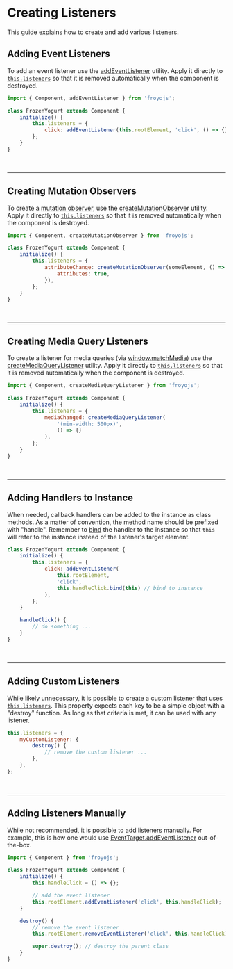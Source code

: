 # Creating Listeners

This guide explains how to create and add various listeners.

## Adding Event Listeners

To add an event listener use the [addEventListener](../api/listener-utilities.md#addeventlistener) utility. Apply it directly to [`this.listeners`](../api/component.md#listeners) so that it is removed automatically when the component is destroyed.

```js
import { Component, addEventListener } from 'froyojs';

class FrozenYogurt extends Component {
    initialize() {
        this.listeners = {
            click: addEventListener(this.rootElement, 'click', () => {}),
        };
    }
}
```

<br />

---

## Creating Mutation Observers

To create a [mutation observer](https://developer.mozilla.org/en-US/docs/Web/API/MutationObserver), use the [createMutationObserver](../api/listener-utilities.md#createmutationobserver) utility. Apply it directly to [`this.listeners`](../api/component.md#listeners) so that it is removed automatically when the component is destroyed.

```js
import { Component, createMutationObserver } from 'froyojs';

class FrozenYogurt extends Component {
    initialize() {
        this.listeners = {
            attributeChange: createMutationObserver(someElement, () => {}, {
                attributes: true,
            }),
        };
    }
}
```

<br />

---

## Creating Media Query Listeners

To create a listener for media queries (via [window.matchMedia](https://developer.mozilla.org/en-US/docs/Web/API/Window/matchMedia)) use the [createMediaQueryListener](../api/listener-utilities.md#createmediaquerylistener) utility. Apply it directly to [`this.listeners`](../api/component.md#listeners) so that it is removed automatically when the component is destroyed.

```js
import { Component, createMediaQueryListener } from 'froyojs';

class FrozenYogurt extends Component {
    initialize() {
        this.listeners = {
            mediaChanged: createMediaQueryListener(
                '(min-width: 500px)',
                () => {}
            ),
        };
    }
}
```

<br />

---

## Adding Handlers to Instance

When needed, callback handlers can be added to the instance as class methods. As a matter of convention, the method name should be prefixed with "handle". Remember to [bind](https://developer.mozilla.org/en-US/docs/Web/JavaScript/Reference/Global_Objects/Function/bind) the handler to the instance so that `this` will refer to the instance instead of the listener's target element.

```js
class FrozenYogurt extends Component {
    initialize() {
        this.listeners = {
            click: addEventListener(
                this.rootElement,
                'click',
                this.handleClick.bind(this) // bind to instance
            ),
        };
    }

    handleClick() {
        // do something ...
    }
}
```

<br />

---

## Adding Custom Listeners

While likely unnecessary, it is possible to create a custom listener that uses [`this.listeners`](../api/listener-utilities.md). This property expects each key to be a simple object with a "destroy" function. As long as that criteria is met, it can be used with any listener.

```js
this.listeners = {
    myCustomListener: {
        destroy() {
            // remove the custom listener ...
        },
    },
};
```

<br />

---

## Adding Listeners Manually

While not recommended, it is possible to add listeners manually. For example, this is how one would use [EventTarget.addEventListener](https://developer.mozilla.org/en-US/docs/Web/API/EventTarget/addEventListener) out-of-the-box.

```js
import { Component } from 'froyojs';

class FrozenYogurt extends Component {
    initialize() {
        this.handleClick = () => {};

        // add the event listener
        this.rootElement.addEventListener('click', this.handleClick);
    }

    destroy() {
        // remove the event listener
        this.rootElement.removeEventListener('click', this.handleClick);

        super.destroy(); // destroy the parent class
    }
}
```
